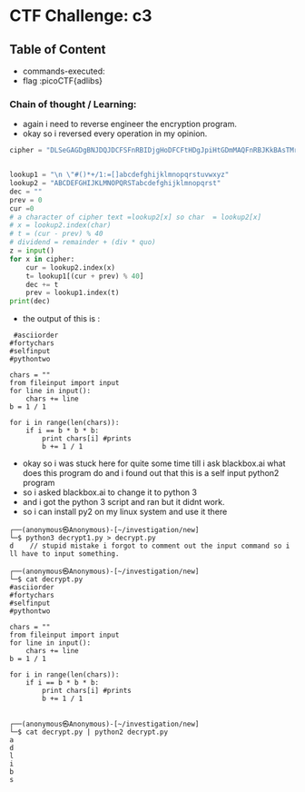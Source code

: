# CTF Challenge: c3 

## Table of Content

- commands-executed:  
- flag :picoCTF{adlibs}


### Chain of thought / Learning:
- again i need to reverse engineer the encryption program.
- okay so i reversed every operation in my opinion.
```python
cipher = "DLSeGAGDgBNJDQJDCFSFnRBIDjgHoDFCFtHDgJpiHtGDmMAQFnRBJKkBAsTMrsPSDDnEFCFtIbEDtDCIbFCFtHTJDKerFldbFObFCFtLBFkBAAAPFnRBJGEkerFlcPgKkImHnIlATJDKbTbFOkdNnsgbnJRMFnRBNAFkBAAAbrcbTKAkOgFpOgFpOpkBAAAAAAAiClFGIPFnRBaKliCgClFGtIBAAAAAAAOgGEkImHnIl"


lookup1 = "\n \"#()*+/1:=[]abcdefghijklmnopqrstuvwxyz"
lookup2 = "ABCDEFGHIJKLMNOPQRSTabcdefghijklmnopqrst"
dec = "" 
prev = 0
cur =0 
# a character of cipher text =lookup2[x] so char  = lookup2[x]
# x = lookup2.index(char)
# t = (cur - prev) % 40
# dividend = remainder + (div * quo)
z = input()
for x in cipher: 
    cur = lookup2.index(x)
    t= lookup1[(cur + prev) % 40]
    dec += t
    prev = lookup1.index(t)
print(dec)
```
- the output of this is :
```
 #asciiorder
#fortychars
#selfinput
#pythontwo

chars = ""
from fileinput import input
for line in input():
    chars += line
b = 1 / 1

for i in range(len(chars)):
    if i == b * b * b:
        print chars[i] #prints
        b += 1 / 1

```
- okay so i was stuck here for quite some time till i ask blackbox.ai what does this program do and i found out that this is a self input python2 program
- so i asked blackbox.ai to change it to python 3
- and i got the python 3 script and ran but it didnt work.
- so i can install py2 on my linux system and use it there

```console
┌──(anonymous㉿Anonymous)-[~/investigation/new]
└─$ python3 decrypt1.py > decrypt.py
d    // stupid mistake i forgot to comment out the input command so i ll have to input something.
                                                                                                                                                                                            
┌──(anonymous㉿Anonymous)-[~/investigation/new]
└─$ cat decrypt.py                         
#asciiorder
#fortychars
#selfinput
#pythontwo

chars = ""
from fileinput import input
for line in input():
    chars += line
b = 1 / 1

for i in range(len(chars)):
    if i == b * b * b:
        print chars[i] #prints
        b += 1 / 1

                                                                                                                                                                                            
┌──(anonymous㉿Anonymous)-[~/investigation/new]
└─$ cat decrypt.py | python2 decrypt.py
a
d
l
i
b
s

``` 
